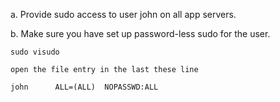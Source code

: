 a. Provide sudo access to user john on all app servers.

b. Make sure you have set up password-less sudo for the user.

```
sudo visudo

open the file entry in the last these line

john      ALL=(ALL)  NOPASSWD:ALL
```
